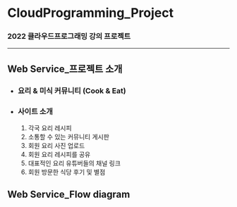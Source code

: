 # CloudProgramming_Project

### 2022 클라우드프로그래밍 강의 프로젝트


---

## Web Service_프로젝트 소개

* ### 요리 & 미식 커뮤니티 (Cook & Eat)

* ### 사이트 소개

  1. 각국 요리 레시피
  2. 소통할 수 있는 커뮤니티 게시판
  3. 회원 요리 사진 업로드
  4. 회원 요리 레시피를 공유
  5. 대표적인 요리 유튜버들의 채널 링크
  6. 회원 방문한 식당 후기 및 별점

## Web Service_Flow diagram

